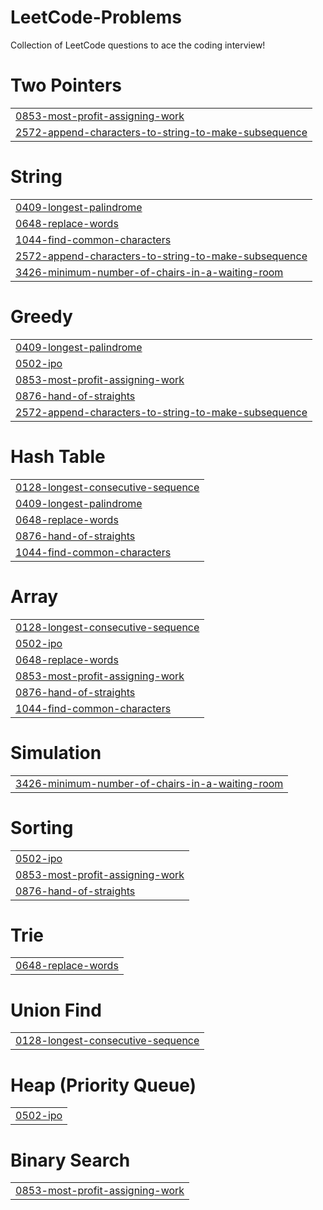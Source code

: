 # LeetCode-Problems
Collection of LeetCode questions to ace the coding interview!


# Two Pointers
|  |
| ------- |
| [0853-most-profit-assigning-work](https://github.com/Sai-Kumar-Kanuri/LeetCode-Problems/tree/master/0853-most-profit-assigning-work) |
| [2572-append-characters-to-string-to-make-subsequence](https://github.com/Sai-Kumar-Kanuri/LeetCode-Problems/tree/master/2572-append-characters-to-string-to-make-subsequence) |
# String
|  |
| ------- |
| [0409-longest-palindrome](https://github.com/Sai-Kumar-Kanuri/LeetCode-Problems/tree/master/0409-longest-palindrome) |
| [0648-replace-words](https://github.com/Sai-Kumar-Kanuri/LeetCode-Problems/tree/master/0648-replace-words) |
| [1044-find-common-characters](https://github.com/Sai-Kumar-Kanuri/LeetCode-Problems/tree/master/1044-find-common-characters) |
| [2572-append-characters-to-string-to-make-subsequence](https://github.com/Sai-Kumar-Kanuri/LeetCode-Problems/tree/master/2572-append-characters-to-string-to-make-subsequence) |
| [3426-minimum-number-of-chairs-in-a-waiting-room](https://github.com/Sai-Kumar-Kanuri/LeetCode-Problems/tree/master/3426-minimum-number-of-chairs-in-a-waiting-room) |
# Greedy
|  |
| ------- |
| [0409-longest-palindrome](https://github.com/Sai-Kumar-Kanuri/LeetCode-Problems/tree/master/0409-longest-palindrome) |
| [0502-ipo](https://github.com/Sai-Kumar-Kanuri/LeetCode-Problems/tree/master/0502-ipo) |
| [0853-most-profit-assigning-work](https://github.com/Sai-Kumar-Kanuri/LeetCode-Problems/tree/master/0853-most-profit-assigning-work) |
| [0876-hand-of-straights](https://github.com/Sai-Kumar-Kanuri/LeetCode-Problems/tree/master/0876-hand-of-straights) |
| [2572-append-characters-to-string-to-make-subsequence](https://github.com/Sai-Kumar-Kanuri/LeetCode-Problems/tree/master/2572-append-characters-to-string-to-make-subsequence) |
# Hash Table
|  |
| ------- |
| [0128-longest-consecutive-sequence](https://github.com/Sai-Kumar-Kanuri/LeetCode-Problems/tree/master/0128-longest-consecutive-sequence) |
| [0409-longest-palindrome](https://github.com/Sai-Kumar-Kanuri/LeetCode-Problems/tree/master/0409-longest-palindrome) |
| [0648-replace-words](https://github.com/Sai-Kumar-Kanuri/LeetCode-Problems/tree/master/0648-replace-words) |
| [0876-hand-of-straights](https://github.com/Sai-Kumar-Kanuri/LeetCode-Problems/tree/master/0876-hand-of-straights) |
| [1044-find-common-characters](https://github.com/Sai-Kumar-Kanuri/LeetCode-Problems/tree/master/1044-find-common-characters) |
# Array
|  |
| ------- |
| [0128-longest-consecutive-sequence](https://github.com/Sai-Kumar-Kanuri/LeetCode-Problems/tree/master/0128-longest-consecutive-sequence) |
| [0502-ipo](https://github.com/Sai-Kumar-Kanuri/LeetCode-Problems/tree/master/0502-ipo) |
| [0648-replace-words](https://github.com/Sai-Kumar-Kanuri/LeetCode-Problems/tree/master/0648-replace-words) |
| [0853-most-profit-assigning-work](https://github.com/Sai-Kumar-Kanuri/LeetCode-Problems/tree/master/0853-most-profit-assigning-work) |
| [0876-hand-of-straights](https://github.com/Sai-Kumar-Kanuri/LeetCode-Problems/tree/master/0876-hand-of-straights) |
| [1044-find-common-characters](https://github.com/Sai-Kumar-Kanuri/LeetCode-Problems/tree/master/1044-find-common-characters) |
# Simulation
|  |
| ------- |
| [3426-minimum-number-of-chairs-in-a-waiting-room](https://github.com/Sai-Kumar-Kanuri/LeetCode-Problems/tree/master/3426-minimum-number-of-chairs-in-a-waiting-room) |
# Sorting
|  |
| ------- |
| [0502-ipo](https://github.com/Sai-Kumar-Kanuri/LeetCode-Problems/tree/master/0502-ipo) |
| [0853-most-profit-assigning-work](https://github.com/Sai-Kumar-Kanuri/LeetCode-Problems/tree/master/0853-most-profit-assigning-work) |
| [0876-hand-of-straights](https://github.com/Sai-Kumar-Kanuri/LeetCode-Problems/tree/master/0876-hand-of-straights) |
# Trie
|  |
| ------- |
| [0648-replace-words](https://github.com/Sai-Kumar-Kanuri/LeetCode-Problems/tree/master/0648-replace-words) |
# Union Find
|  |
| ------- |
| [0128-longest-consecutive-sequence](https://github.com/Sai-Kumar-Kanuri/LeetCode-Problems/tree/master/0128-longest-consecutive-sequence) |
# Heap (Priority Queue)
|  |
| ------- |
| [0502-ipo](https://github.com/Sai-Kumar-Kanuri/LeetCode-Problems/tree/master/0502-ipo) |
# Binary Search
|  |
| ------- |
| [0853-most-profit-assigning-work](https://github.com/Sai-Kumar-Kanuri/LeetCode-Problems/tree/master/0853-most-profit-assigning-work) |
